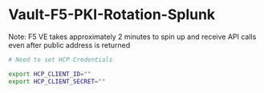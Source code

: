 # Vault-F5-PKI-Rotation-Splunk

Note: F5 VE takes approximately 2 minutes to spin up and receive API calls even after public address is returned

```sh
# Need to set HCP Credentials

export HCP_CLIENT_ID=""
export HCP_CLIENT_SECRET=""
```
